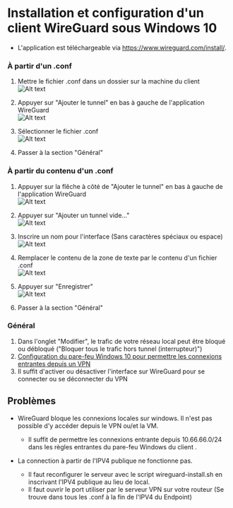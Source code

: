 # Installation et configuration d'un client WireGuard sous Windows 10
*	L'application est téléchargeable via https://www.wireguard.com/install/.

### À partir d'un .conf
1.	Mettre le fichier .conf dans un dossier sur la machine du client   
![Alt text](Captures/Capture1-1.bmp?raw=true)

2.	Appuyer sur "Ajouter le tunnel" en bas à gauche de l'application WireGuard   
![Alt text](Captures/Capture1-2.bmp?raw=true)

3.	Sélectionner le fichier .conf   
![Alt text](Captures/Capture1-3.bmp?raw=true)

4.	Passer à la section "Général"

### À partir du contenu d'un .conf
1.	Appuyer sur la flêche à côté de "Ajouter le tunnel" en bas à gauche de l'application WireGuard   
![Alt text](Captures/Capture2-1.bmp?raw=true)

2.	Appuyer sur "Ajouter un tunnel vide..."   
![Alt text](Captures/Capture2-2.bmp?raw=true)

3.	Inscrire un nom pour l'interface (Sans caractères spéciaux ou espace)   
![Alt text](Captures/Capture2-3.bmp?raw=true)

4.	Remplacer le contenu de la zone de texte par le contenu d'un fichier .conf   
![Alt text](Captures/Capture2-4.bmp?raw=true)

5.	Appuyer sur "Enregistrer"   
![Alt text](Captures/Capture2-5.bmp?raw=true)

6.	Passer à la section "Général"

### Général
1.	Dans l'onglet "Modifier", le trafic de votre réseau local peut être bloqué ou débloqué ("Bloquer tous le trafic hors tunnel (interrupteur)")
2. 	[Configuration du pare-feu Windows 10 pour permettre les connexions entrantes depuis un VPN](Windows10/README_FIREWALL_WINDOWS10.md)
3.	Il suffit d'activer ou désactiver l'interface sur WireGuard pour se connecter ou se déconnecter du VPN
	
## Problèmes
*	WireGuard bloque les connexions locales sur windows. Il n'est pas possible d'y accéder depuis le VPN ou/et la VM.
	*	Il suffit de permettre les connexions entrante depuis 10.66.66.0/24 dans les règles entrantes du pare-feu Windows du client .
	
*	La connection à partir de l'IPV4 publique ne fonctionne pas.
	*	Il faut reconfigurer le serveur avec le script wireguard-install.sh en inscrivant l'IPV4 publique au lieu de local.
	*	Il faut ouvrir le port utiliser par le serveur VPN sur votre routeur (Se trouve dans tous les .conf à la fin de l'IPV4 du Endpoint)